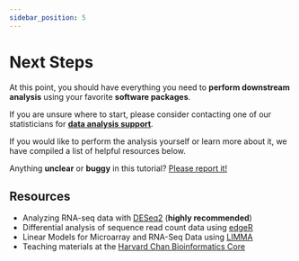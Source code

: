 ```yaml
---
sidebar_position: 5
---
```


# Next Steps

At this point, you should have everything you need to **perform downstream analysis** using your favorite **software packages**.

If you are unsure where to start, please consider contacting one of our statisticians for **[data analysis support](../tutorial-extras/manage-docs-versions.md)**.

If you would like to perform the analysis yourself or learn more about it, we have compiled a list of helpful resources below.

Anything **unclear** or **buggy** in this tutorial? [Please report it!](https://github.com/CSI-Genomics-and-Data-Analytics-Core/portal-docs/issues)

## Resources

- Analyzing RNA-seq data with [DESeq2](https://bioconductor.org/packages/3.21/bioc/vignettes/DESeq2/inst/doc/DESeq2.html) (**highly recommended**)
- Differential analysis of sequence read count data using [edgeR](https://www.bioconductor.org/packages/devel/bioc/vignettes/edgeR/inst/doc/edgeRUsersGuide.pdf)
- Linear Models for Microarray and RNA-Seq Data using [LIMMA](https://www.bioconductor.org/packages/devel/bioc/vignettes/limma/inst/doc/usersguide.pdf)
- Teaching materials at the [Harvard Chan Bioinformatics Core](https://github.com/hbctraining)
